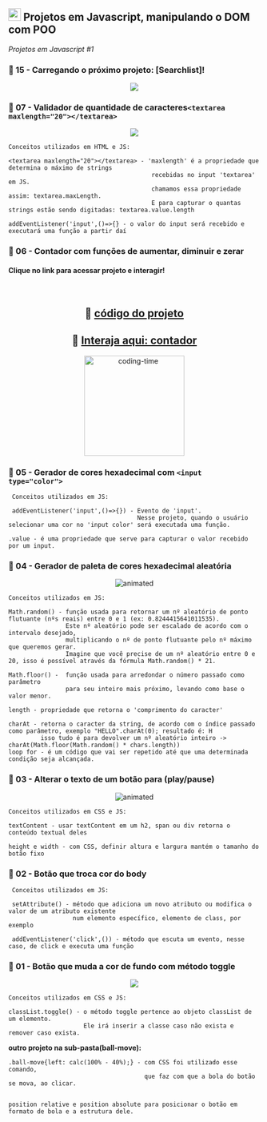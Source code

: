 ## <img height="25" src="https://user-images.githubusercontent.com/112887006/228707454-621d0a9b-0de7-42d3-b383-06fe830e87c0.png"/> Projetos em Javascript, manipulando o DOM com POO
_Projetos em Javascript #1_
 

### :open_file_folder: 15 - Carregando o próximo projeto: [Searchlist]!

<p align="center">
<img src="https://user-images.githubusercontent.com/112887006/232645199-fef7e43e-e29e-486d-885a-b8eebdc9f0ef.png" />
</p>


### :open_file_folder: 07 - Validador de quantidade de caracteres`<textarea maxlength="20"></textarea>`


<p align="center">
<img src="https://user-images.githubusercontent.com/112887006/228672123-66acb432-f0f2-41d2-815f-a429a39ed174.gif" />
</p>

    
    Conceitos utilizados em HTML e JS:
    
    <textarea maxlength="20"></textarea> - 'maxlength' é a propriedade que determina o máximo de strings 
                                            recebidas no input 'textarea' em JS.
                                            chamamos essa propriedade assim: textarea.maxLength. 
                                            E para capturar o quantas strings estão sendo digitadas: textarea.value.length
     
    addEventListener('input',()=>{} - o valor do input será recebido e executará uma função a partir daí


### :open_file_folder: 06 - Contador com funções de aumentar, diminuir e zerar


#### **Clique no link para acessar projeto e interagir!**

<br>
     
## <div align="center"> :link: <a href="https://github.com/thaynalp/Contador-em-JS" target="_blank">código do projeto</a></div>
## <div align="center"> :link: <a href="https://thaynalp.github.io/Contador-em-JS/" target="_blank">Interaja aqui: contador</a></div>

<div align="center"> <img  height="200" alt="coding-time" src="https://user-images.githubusercontent.com/112887006/232643236-550a5078-ded3-4188-b958-156ca933bbf2.png"></div>


### :open_file_folder: 05 - Gerador de cores hexadecimal com `<input type="color">`
     
     Conceitos utilizados em JS: 
     
     addEventListener('input',()=>{}) - Evento de 'input'. 
                                        Nesse projeto, quando o usuário selecionar uma cor no 'input color' será executada uma função.
     
    .value - é uma propriedade que serve para capturar o valor recebido por um input. 
     


### :open_file_folder: 04 - Gerador de paleta de cores hexadecimal aleatória

<p align="center">
<img src="https://user-images.githubusercontent.com/112887006/231041294-08f8cbca-1649-4fce-b1f2-ca969b70952c.gif" alt="animated" />
</p>

   
    Conceitos utilizados em JS: 
    
    Math.random() - função usada para retornar um nº aleatório de ponto flutuante (nºs reais) entre 0 e 1 (ex: 0.8244415641011535).
                    Este nº aleatório pode ser escalado de acordo com o intervalo desejado, 
                    multiplicando o nº de ponto flutuante pelo nº máximo que queremos gerar.
                    Imagine que você precise de um nº aleatório entre 0 e 20, isso é possível através da fórmula Math.random() * 21.
                    
    Math.floor() -  função usada para arredondar o número passado como parâmetro
                    para seu inteiro mais próximo, levando como base o valor menor.
    
    length - propriedade que retorna o 'comprimento do caracter'
    
    charAt - retorna o caracter da string, de acordo com o índice passado como parâmetro, exemplo "HELLO".charAt(0); resultado é: H
             isso tudo é para devolver um nº aleatório inteiro -> charAt(Math.floor(Math.random() * chars.length))
    loop for - é um código que vai ser repetido até que uma determinada condição seja alcançada. 
    
   
### :open_file_folder: 03 - Alterar o texto de um botão para (play/pause)

<p align="center">
<img src="https://user-images.githubusercontent.com/112887006/228676738-d09f12dd-720d-4eb7-aaf5-d18312363f3b.gif" alt="animated" />
</p>
               
    Conceitos utilizados em CSS e JS: 
    
    textContent - usar textContent em um h2, span ou div retorna o conteúdo textual deles
    
    height e width - com CSS, definir altura e largura mantém o tamanho do botão fixo


 ### :open_file_folder: 02 - Botão que troca cor do body
 
     Conceitos utilizados em JS: 
     
     setAttribute() - método que adiciona um novo atributo ou modifica o valor de um atributo existente 
                      num elemento específico, elemento de class, por exemplo
 
     addEventListener('click',()) - método que escuta um evento, nesse caso, de click e executa uma função
      

 ### :open_file_folder: 01 - Botão que muda a cor de fundo com método toggle

<p align="center">
<img src="https://user-images.githubusercontent.com/112887006/228675727-c8acd4c6-514e-4248-a684-a9aa2bca4b92.gif" />
</p>
    
    
    Conceitos utilizados em CSS e JS: 
    
    classList.toggle() - o método toggle pertence ao objeto classList de um elemento.
                         Ele irá inserir a classe caso não exista e remover caso exista.
    
**outro projeto na sub-pasta(ball-move):**
    
    .ball-move{left: calc(100% - 40%);} - com CSS foi utilizado esse comando, 
                                          que faz com que a bola do botão se mova, ao clicar. 
    
                         
    position relative e position absolute para posicionar o botão em formato de bola e a estrutura dele.
 



     
     

     
